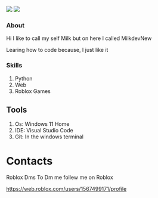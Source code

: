 <p align="left">
  <img src="https://github-readme-stats.vercel.app/api/top-langs/?username=Upbolt&title_color=ffffff&text_color=daf7dc&bg_color=151515"/>
  <img src="https://github-readme-stats.vercel.app/api?username=MilkdevNew&&show_icons=true&title_color=ffffff&icon_color=bb2acf&text_color=daf7dc&bg_color=151515"/>
</p>



### About

Hi I like to call my self Milk but on here I called MilkdevNew

Learing how to code because, I just like it

### Skills
1. Python
2. Web
3. Roblox Games

## Tools

1. Os: Windows 11 Home
2. IDE: Visual Studio Code
3. Git: In the windows terminal


# Contacts

Roblox Dms
To Dm me follew me on Roblox

https://web.roblox.com/users/1567499171/profile
